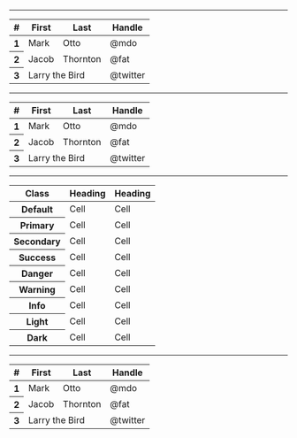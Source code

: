 <hr />
<table class="table table-striped">
<thead>
<tr>
    <th scope="col">#</th>
    <th scope="col">First</th>
    <th scope="col">Last</th>
    <th scope="col">Handle</th>
</tr>
</thead>
<tbody>
<tr>
    <th scope="row">1</th>
    <td>Mark</td>
    <td>Otto</td>
    <td>@mdo</td>
</tr>
<tr>
    <th scope="row">2</th>
    <td>Jacob</td>
    <td>Thornton</td>
    <td>@fat</td>
</tr>
<tr>
    <th scope="row">3</th>
    <td colspan="2">Larry the Bird</td>
    <td>@twitter</td>
</tr>
</tbody>
</table>

<hr />



<table class="table table-dark table-borderless">
<thead>
<tr>
    <th scope="col">#</th>
    <th scope="col">First</th>
    <th scope="col">Last</th>
    <th scope="col">Handle</th>
</tr>
</thead>
<tbody>
<tr>
    <th scope="row">1</th>
    <td>Mark</td>
    <td>Otto</td>
    <td>@mdo</td>
</tr>
<tr>
    <th scope="row">2</th>
    <td>Jacob</td>
    <td>Thornton</td>
    <td>@fat</td>
</tr>
<tr>
    <th scope="row">3</th>
    <td colspan="2">Larry the Bird</td>
    <td>@twitter</td>
</tr>
</tbody>
</table>


<hr />


<table class="table table-hover">
<thead>
<tr>
    <th scope="col">Class</th>
    <th scope="col">Heading</th>
    <th scope="col">Heading</th>
</tr>
</thead>
<tbody>
<tr>
    <th scope="row">Default</th>
    <td>Cell</td>
    <td>Cell</td>
</tr>

<tr class="table-primary">
    <th scope="row">Primary</th>
    <td>Cell</td>
    <td>Cell</td>
</tr>
<tr class="table-secondary">
    <th scope="row">Secondary</th>
    <td>Cell</td>
    <td>Cell</td>
</tr>
<tr class="table-success">
    <th scope="row">Success</th>
    <td>Cell</td>
    <td>Cell</td>
</tr>
<tr class="table-danger">
    <th scope="row">Danger</th>
    <td>Cell</td>
    <td>Cell</td>
</tr>
<tr class="table-warning">
    <th scope="row">Warning</th>
    <td>Cell</td>
    <td>Cell</td>
</tr>
<tr class="table-info">
    <th scope="row">Info</th>
    <td>Cell</td>
    <td>Cell</td>
</tr>
<tr class="table-light">
    <th scope="row">Light</th>
    <td>Cell</td>
    <td>Cell</td>
</tr>
<tr class="table-dark">
    <th scope="row">Dark</th>
    <td>Cell</td>
    <td>Cell</td>
</tr>
</tbody>
</table>


<hr />


<table class="table table-sm table-bordered">
<thead>
<tr>
    <th scope="col">#</th>
    <th scope="col">First</th>
    <th scope="col">Last</th>
    <th scope="col">Handle</th>
</tr>
</thead>
<tbody>
<tr>
    <th scope="row">1</th>
    <td>Mark</td>
    <td>Otto</td>
    <td>@mdo</td>
</tr>
<tr>
    <th scope="row">2</th>
    <td>Jacob</td>
    <td>Thornton</td>
    <td>@fat</td>
</tr>
<tr>
    <th scope="row">3</th>
    <td colspan="2">Larry the Bird</td>
    <td>@twitter</td>
</tr>
</tbody>
</table>